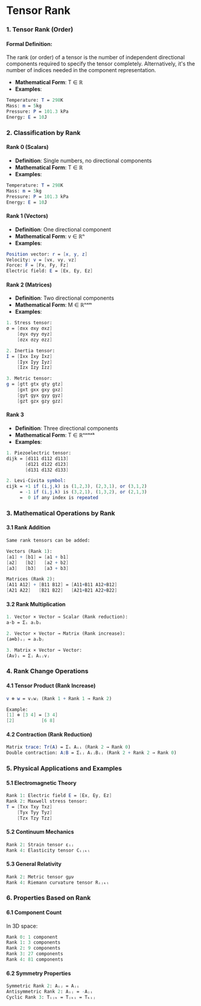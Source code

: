 # Tensor Rank

### 1. Tensor Rank (Order)

#### **Formal Definition**:&#x20;

The rank (or order) of a tensor is the number of independent directional components required to specify the tensor completely. Alternatively, it's the number of indices needed in the component representation.

* **Mathematical Form**: T ∈ ℝ
* **Examples**:

```mathematica
Temperature: T = 298K
Mass: m = 5kg
Pressure: P = 101.3 kPa
Energy: E = 10J
```

### 2. Classification by Rank

#### Rank 0 (Scalars)

* **Definition**: Single numbers, no directional components
* **Mathematical Form**: T ∈ ℝ
* **Examples**:

```mathematica
Temperature: T = 298K
Mass: m = 5kg
Pressure: P = 101.3 kPa
Energy: E = 10J
```

#### Rank 1 (Vectors)

* **Definition**: One directional component
* **Mathematical Form**: v ∈ ℝⁿ
* **Examples**:

```mathematica
Position vector: r = [x, y, z]
Velocity: v = [vx, vy, vz]
Force: F = [Fx, Fy, Fz]
Electric field: E = [Ex, Ey, Ez]
```

#### Rank 2 (Matrices)

* **Definition**: Two directional components
* **Mathematical Form**: M ∈ ℝⁿˣᵐ
* **Examples**:

```mathematica
1. Stress tensor:
σ = [σxx σxy σxz]
    [σyx σyy σyz]
    [σzx σzy σzz]

2. Inertia tensor:
I = [Ixx Ixy Ixz]
    [Iyx Iyy Iyz]
    [Izx Izy Izz]

3. Metric tensor:
g = [gtt gtx gty gtz]
    [gxt gxx gxy gxz]
    [gyt gyx gyy gyz]
    [gzt gzx gzy gzz]
```

#### Rank 3

* **Definition**: Three directional components
* **Mathematical Form**: T ∈ ℝⁿˣᵐˣᵏ
* **Examples**:

```mathematica
1. Piezoelectric tensor:
dijk = [d111 d112 d113]
       [d121 d122 d123]
       [d131 d132 d133]

2. Levi-Civita symbol:
εijk = +1 if (i,j,k) is (1,2,3), (2,3,1), or (3,1,2)
     = -1 if (i,j,k) is (3,2,1), (1,3,2), or (2,1,3)
     =  0 if any index is repeated
```

### 3. Mathematical Operations by Rank

#### 3.1 Rank Addition

```mathematica
Same rank tensors can be added:

Vectors (Rank 1):
[a1] + [b1] = [a1 + b1]
[a2]   [b2]   [a2 + b2]
[a3]   [b3]   [a3 + b3]

Matrices (Rank 2):
[A11 A12] + [B11 B12] = [A11+B11 A12+B12]
[A21 A22]   [B21 B22]   [A21+B21 A22+B22]
```

#### 3.2 Rank Multiplication

```mathematica
1. Vector × Vector → Scalar (Rank reduction):
a·b = Σᵢ aᵢbᵢ

2. Vector × Vector → Matrix (Rank increase):
(a⊗b)ᵢⱼ = aᵢbⱼ

3. Matrix × Vector → Vector:
(Av)ᵢ = Σⱼ Aᵢⱼvⱼ
```

### 4. Rank Change Operations

#### 4.1 Tensor Product (Rank Increase)

```mathematica
v ⊗ w = vᵢwⱼ (Rank 1 + Rank 1 → Rank 2)

Example:
[1] ⊗ [3 4] = [3 4]
[2]          [6 8]
```

#### 4.2 Contraction (Rank Reduction)

```mathematica
Matrix trace: Tr(A) = Σᵢ Aᵢᵢ (Rank 2 → Rank 0)
Double contraction: A:B = Σᵢⱼ AᵢⱼBᵢⱼ (Rank 2 + Rank 2 → Rank 0)
```

### 5. Physical Applications and Examples

#### 5.1 Electromagnetic Theory

```mathematica
Rank 1: Electric field E = [Ex, Ey, Ez]
Rank 2: Maxwell stress tensor:
T = [Txx Txy Txz]
    [Tyx Tyy Tyz]
    [Tzx Tzy Tzz]
```

#### 5.2 Continuum Mechanics

```mathematica
Rank 2: Strain tensor εᵢⱼ
Rank 4: Elasticity tensor Cᵢⱼₖₗ
```

#### 5.3 General Relativity

```mathematica
Rank 2: Metric tensor gμν
Rank 4: Riemann curvature tensor Rᵢⱼₖₗ
```

### 6. Properties Based on Rank

#### 6.1 Component Count

In 3D space:

```mathematica
Rank 0: 1 component
Rank 1: 3 components
Rank 2: 9 components
Rank 3: 27 components
Rank 4: 81 components
```

#### 6.2 Symmetry Properties

```mathematica
Symmetric Rank 2: Aᵢⱼ = Aⱼᵢ
Antisymmetric Rank 2: Aᵢⱼ = -Aⱼᵢ
Cyclic Rank 3: Tᵢⱼₖ = Tⱼₖᵢ = Tₖᵢⱼ
```



